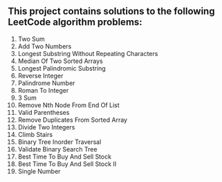 ## This project contains solutions to the following LeetCode algorithm problems:
0001. Two Sum
0002. Add Two Numbers
0003. Longest Substring Without Repeating Characters
0004. Median Of Two Sorted Arrays
0005. Longest Palindromic Substring
0007. Reverse Integer
0009. Palindrome Number
0013. Roman To Integer
0015. 3 Sum
0019. Remove Nth Node From End Of List
0020. Valid Parentheses
0026. Remove Duplicates From Sorted Array
0029. Divide Two Integers
0070. Climb Stairs
0094. Binary Tree Inorder Traversal
0098. Validate Binary Search Tree
0121. Best Time To Buy And Sell Stock
0122. Best Time To Buy And Sell Stock II
0136. Single Number

